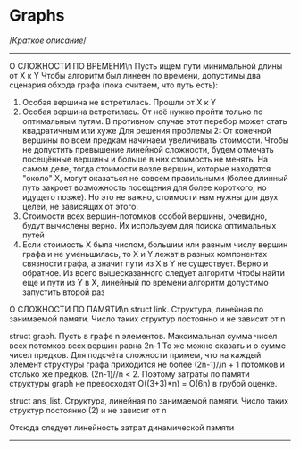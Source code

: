 # Graphs

/*Краткое описание*/
_______________________________________________________________________________________________________________________________________________________________

О СЛОЖНОСТИ ПО ВРЕМЕНИ\n
Пусть ищем пути минимальной длины от X к Y
Чтобы алгоритм был линеен по времени, допустимы два сценария обхода графа (пока считаем, что путь есть):
  1. Особая вершина не встретилась. Прошли от X к Y
  2. Особая вершина встретилась. От неё нужно пройти только по оптимальным путям. В противном случае этот перебор может стать квадратичным или хуже
Для решения проблемы 2:
От конечной вершины по всем предкам начинаем увеличивать стоимости. Чтобы не допустить превышение линейной сложности, будем отмечать посещённые вершины и больше в них стоимость не менять.
На самом деле, тогда стоимости возле вершин, которые находятся "около" X, могут оказаться не совсем правильными (более длинный путь закроет возможность посещения для более короткого, но идущего позже).
Но это не важно, стоимости нам нужны для двух целей, не зависящих от этого: 
  1. Стоимости всех вершин-потомков особой вершины, очевидно, будут вычислены верно. Их используем для поиска оптимальных путей
  2. Если стоимость X была числом, большим или равным числу вершин графа и не уменьшилась, то X и Y лежат в разных компонентах связности графа, а значит пути из X в Y не существует. Верно и обратное.
Из всего вышесказанного следует алгоритм
Чтобы найти еще и пути из Y в X, линейный по времени алгоритм допустимо запустить второй раз

О СЛОЖНОСТИ ПО ПАМЯТИ\n
struct link. Структура, линейная по занимаемой памяти. Число таких структур постоянно и не зависит от n

struct graph. Пусть в графе n элементов. Максимальная сумма чисел всех потомков всех вершин равна 2n-1
То же можно сказать и о сумме чисел предков. Для подсчёта сложности примем, что на каждый элемент структуры графа приходится
не более (2n-1)//n + 1 потомков и столько же предков. (2n-1)//n < 2. Поэтому затраты по памяти структуры graph не
превосходят О((3+3)*n) = O(6n) в грубой оценке.

struct ans_list. Структура, линейная по занимаемой памяти. Число таких структур постоянно (2) и не зависит от n

Отсюда следует линейность затрат динамической памяти
_______________________________________________________________________________________________________________________________________________________________
